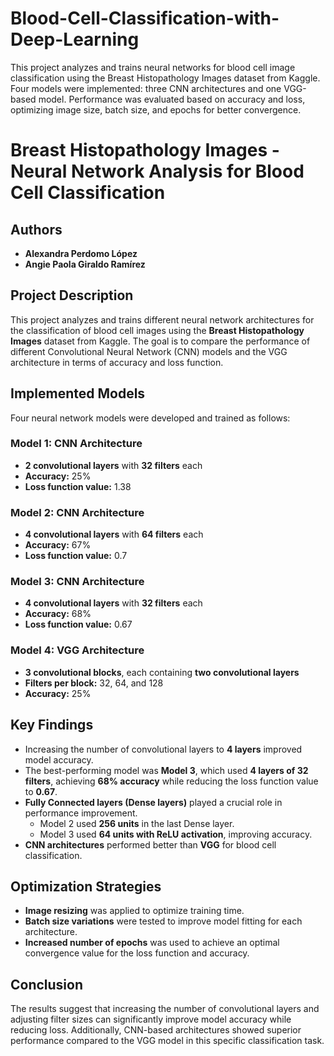 # Blood-Cell-Classification-with-Deep-Learning
This project analyzes and trains neural networks for blood cell image classification using the Breast Histopathology Images dataset from Kaggle. Four models were implemented: three CNN architectures and one VGG-based model. Performance was evaluated based on accuracy and loss, optimizing image size, batch size, and epochs for better convergence.

# Breast Histopathology Images - Neural Network Analysis for Blood Cell Classification  

## Authors  
- **Alexandra Perdomo López**  
- **Angie Paola Giraldo Ramírez**  

## Project Description  
This project analyzes and trains different neural network architectures for the classification of blood cell images using the **Breast Histopathology Images** dataset from Kaggle. The goal is to compare the performance of different Convolutional Neural Network (CNN) models and the VGG architecture in terms of accuracy and loss function.  

## Implemented Models  
Four neural network models were developed and trained as follows:  

### **Model 1: CNN Architecture**  
- **2 convolutional layers** with **32 filters** each  
- **Accuracy:** 25%  
- **Loss function value:** 1.38  

### **Model 2: CNN Architecture**  
- **4 convolutional layers** with **64 filters** each  
- **Accuracy:** 67%  
- **Loss function value:** 0.7  

### **Model 3: CNN Architecture**  
- **4 convolutional layers** with **32 filters** each  
- **Accuracy:** 68%  
- **Loss function value:** 0.67  

### **Model 4: VGG Architecture**  
- **3 convolutional blocks**, each containing **two convolutional layers**  
- **Filters per block:** 32, 64, and 128  
- **Accuracy:** 25%  

## Key Findings  
- Increasing the number of convolutional layers to **4 layers** improved model accuracy.  
- The best-performing model was **Model 3**, which used **4 layers of 32 filters**, achieving **68% accuracy** while reducing the loss function value to **0.67**.  
- **Fully Connected layers (Dense layers)** played a crucial role in performance improvement.  
  - Model 2 used **256 units** in the last Dense layer.  
  - Model 3 used **64 units with ReLU activation**, improving accuracy.  
- **CNN architectures** performed better than **VGG** for blood cell classification.  

## Optimization Strategies  
- **Image resizing** was applied to optimize training time.  
- **Batch size variations** were tested to improve model fitting for each architecture.  
- **Increased number of epochs** was used to achieve an optimal convergence value for the loss function and accuracy.  

## Conclusion  
The results suggest that increasing the number of convolutional layers and adjusting filter sizes can significantly improve model accuracy while reducing loss. Additionally, CNN-based architectures showed superior performance compared to the VGG model in this specific classification task.  


